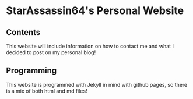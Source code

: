 # StarAssassin64's Personal Website
## Contents ##

This website will include information on how to contact me and what I decided to post on my personal blog!

## Programming ##

This website is programmed with Jekyll in mind with github pages, so there is a mix of both html and md files!